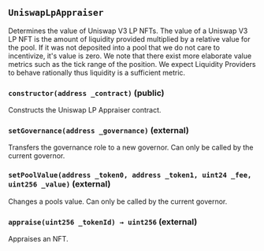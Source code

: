 ## `UniswapLpAppraiser`

Determines the value of Uniswap V3 LP NFTs.
The value of a Uniswap V3 LP NFT is the amount of liquidity provided multiplied by a relative value for the pool.
If it was not deposited into a pool that we do not care to incentivize, it's value is zero.
We note that there exist more elaborate value metrics such as the tick range of the position.
We expect Liquidity Providers to behave rationally thus liquidity is a sufficient metric.




### `constructor(address _contract)` (public)

Constructs the Uniswap LP Appraiser contract.




### `setGovernance(address _governance)` (external)

Transfers the governance role to a new governor.
Can only be called by the current governor.




### `setPoolValue(address _token0, address _token1, uint24 _fee, uint256 _value)` (external)

Changes a pools value.
Can only be called by the current governor.




### `appraise(uint256 _tokenId) → uint256` (external)

Appraises an NFT.





